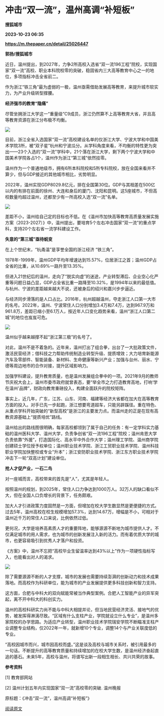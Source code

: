 # 冲击“双一流”，温州高调“补短板”
**搜狐城市**

**2023-10-23 06:35**

**https://m.thepaper.cn/detail/25026447**

**郭扬/搜狐城市**

近日，温州提出，到2027年，力争2所高校入选省“双一流196工程”院校，实现国家“双一流”高校、职业本科院校零的突破，稳固省内三大高等教育中心之一的地位，多项指标冲击全省前二。

作为浙江“铁三角”最为虚弱的一极，温州亟需借助发展高等教育，来提升城市软实力，为产业升级转型撑腰。

**经济强市的教育“隐痛”**

尽管坐拥浙江大学这一“重量级”C9成员，浙江仍然算不上高等教育大省，并且高等教育资源在浙江分布极不均衡。

![](https://imagepphcloud.thepaper.cn/pph/image/275/231/882.jpg)

目前，浙江全省入选国家“双一流”高校建设名单的仅浙江大学、宁波大学和中国美术学院3所，被“双子星”杭州和宁波瓜分。从学科角度来看，不均衡的特性更为突出——23个入选的“双一流”学科中，21个落在浙江大学，剩下两个宁波大学和中国美术学院各占1个，温州作为浙江“第三城”依然挂零。

温州作为一个普通地级市，拥有6所本科院校和5所专科院校，放在全国来看并不算少，但与GDP接近的其他城市相比，劣势明显。

2022年，温州实现GDP8029.8亿元，排在全国第30位。GDP与其相差在500亿以内的有排在前面的徐州、大连和身后的厦门、沈阳和昆明。这5座城市，不但高校数量均超过温州，还都至少有一所高校入选“双一流”名单。

![](https://imagepphcloud.thepaper.cn/pph/image/275/231/885.jpg)

差距不小，温州给自己定的目标也不低。在《温州市加快高等教育高质量发展实施方案（2023-2027）》中，温州提出，要培育5个左右冲击国家“双一流”的重点学科，支持20个左右省一流学科建设工作。

**失意的“第三城”亟待蜕变**

在上个世纪末，“杭甬温”是享誉全国的浙江经济 “铁三角”。

1978年-1999年，温州GDP平均年增速达到15.57%，位居浙江之首；温州GDP占全省的比重，从10.69%一路升至13.35%。

但进入21世纪后的温州，走向了“脱实向虚”的迷途，产业转型滞后、企业空心化严重等问题日益凸显，GDP占全省比重一路降至10.32%，是1994年以来的最低值。与杭州、宁波的差距越来越大不说，还被身后的绍兴和嘉兴步步逼近。

与经济同步滑落的是人口占比。2016年，杭州超越温州，夺走浙江人口第一大市的名号。2022年，温州、宁波常住人口分别增加3.4万和7.4万，达到967.9万和961.8万，差距已缩小至6.1万人，按近年人口变化趋势来看，温州“浙江人口第二城”的地位也岌岌可危。

![](https://imagepphcloud.thepaper.cn/pph/image/275/231/889.jpg)

温州似乎越来越撑不起“浙江第三极”的名号了。

对此，温州不是不着急的。近年来，温州打出了组合拳，出台了一大批政策文件，激活民营经济；借科技之力帮助传统制造业转型升级、提质增效；大力培育新能源汽车及零部件、智能装备、新材料、生命健康等新兴产业；加强与台州、丽水、宁德等周边地市的合作对接，提升区域影响力。

加强学科建设，提升教育质量，也是温州发展组合拳中的一项。2021年9月的教师节庆祝大会上，温州市委市政府就曾表态，要“举全市之力打造教育高地，打响‘学在温州’品牌”，财政向教育重磅投入，构建全面跃升的院校矩阵。

事实上，近几年，广东，江苏、山东、河南、福建等经济大省都在加大在高等教育方面的投入。对手已先一步起跑，浙江想要弯道超车，只能另辟蹊径。重在特色、从重点学科开始突破的“新型高校”是浙江的主要发力点。而温州走的正是在现有高教资源基础上“提质培优”路线。

温州给出的路线图很明确，每家高校都领到了属于自己的任务：有一定学科实力基础的温州医科大学、温州大学，负责争创省“双一流196工程”院校；温州肯恩大学负责依靠“外援”，打造国际化、高水平中外合作大学；温州理工学院、温州商学院创建硕士学位授予权单位；温州职业技术学院、浙江工贸职业技术学院、温州科技职业学院加快整校或专业“升本”；浙江安防职业技术学院、浙江东方职业技术学院冲击下一轮“双高计划”建设单位。

**抢人才促产业，一石二鸟**

对一座城而言，高校带来的首先是“人”，尤其是年轻人。

按照温州的规划，到2025年，常住人口力争达到1000万人。32万人的缺口看似不大，但在全国人口负增长的背景下，任务颇艰。

加大人才引进政策力度固然是一方面，但增加在校大学生数显然是更便捷的方式。过去5年，温州高校在校生规模增加57.3%，达到14.67万，增幅是不小，可相对于温州近千万的常住人口来说，比例依然过低。

更何况，大学是培养高素质人才的重要阵地，能够源源不断地为城市提供人才。不仅满足城市的用人需求，也为城市的创新发展注入新的活力。而有着优质大学的城市，也更容易吸引到优秀人才落户和投资。

《方案》中，温州不忘把“高校毕业生留温率达到43%以上”作为一项硬性指标写入，也能看出对人的渴求。

![](https://imagepphcloud.thepaper.cn/pph/image/275/231/893.jpg)

除了需要源源不断的人才支撑，城市的发展也需要持续澎湃的创新动力和技术成果落地。而高校作为科研单位，能为城市的产业发展提供更多科技创新和智力支持。

这方面，合肥与中科大的双向赋能常被当作典型案例。合肥人工智能产业的异军突起，离不开中科大的科创实力。

温州的高校科研实力尚不能与中科大相提并论，但当地民营经济灵活、接地气的优势，被发挥得淋漓尽致。“区域有什么支柱产业，学院就设立什么专业”，是温州多家院校的办学思路。为适应产业转型，温州职业技术学院瑞安学院不断瞄准支柱产业调整专业结构，仅2022年一年，就新增10个专业，调整14个与产业关联度低的专业。

“高校因城市而兴，城市因高校而盛。”这是谈及高校与城市关系时，被引用最多的一句话。不断提升的高等教育质量和持续增加的在校大学生数，是温州经济奋起直追的基石。未来5年，高校与温州，将谱写出新一段相生相长、共兴共荣的故事。

**参考资料**

\[1\] 教育部网站

\[2\] 温州计划五年内实现国家“双一流”高校零的突破. 温州晚报

原标题：《冲击“双一流”，温州高调“补短板”》

[阅读原文](http://mp.weixin.qq.com/s?__biz=Mzg4NDI1NjE2Nw==&mid=2247510764&idx=1&sn=69c600c8afe1f21152d7547653e94beb)